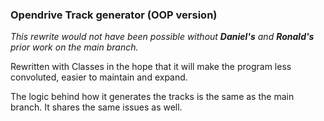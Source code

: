 ### Opendrive Track generator (OOP version)
_This rewrite would not have been possible without __Daniel's__ and __Ronald's__ prior work on the main branch._

Rewritten with Classes in the hope that it will make the program less convoluted, easier to maintain and expand.

The logic behind how it generates the tracks is the same as the main branch. It shares the same issues as well. 
